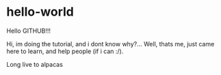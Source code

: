 # hello-world
Hello GITHUB!!! 

Hi, im doing the tutorial, and i dont know why?...
Well, thats me, just came here to learn, and help people (if i can :/).

Long live to alpacas 
